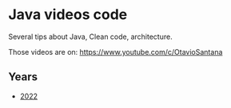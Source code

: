 # Java videos code

Several tips about Java, Clean code, architecture.

Those videos are on: 
https://www.youtube.com/c/OtavioSantana



## Years



* [2022](2022)
